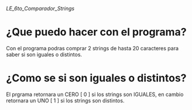 _LE_6to_Comparador_Strings_

# ¿Que puedo hacer con el programa?

Con el programa podras comprar 2 strings de hasta 20 caracteres para saber si son iguales o distintos.

# ¿Como se si son iguales o distintos?

El prgrama retornara un CERO [ 0 ] si los strings son IGUALES, en cambio retornara un UNO [ 1 ] si los strings son distintos.
